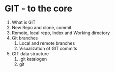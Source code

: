 GIT - to the core
=================


1. What is GIT
2. New Repo and clone, commit
3. Remote, local repo, Index and Working directory
4. Git branches
   1. Local and remote branches
   2. Visualization of GIT commits
5. GIT data structure
   1. .git katalogen
   2. git  